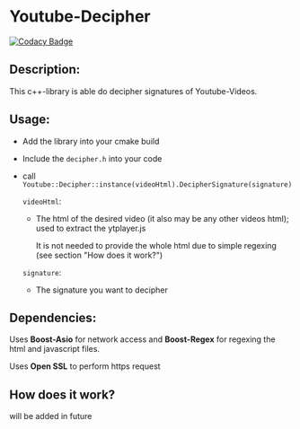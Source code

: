 # Youtube-Decipher
[![Codacy Badge](https://api.codacy.com/project/badge/Grade/a904a29e8a57484cb79c6d39d9da7061)](https://www.codacy.com/app/Linux13524/Youtube-Decipher?utm_source=github.com&amp;utm_medium=referral&amp;utm_content=Linux13524/Youtube-Decipher&amp;utm_campaign=Badge_Grade)

## Description:
This c++-library is able do decipher signatures of Youtube-Videos.

## Usage:
- Add the library into your cmake build
- Include the `decipher.h` into your code
- call `Youtube::Decipher::instance(videoHtml).DecipherSignature(signature)`

   `videoHtml`: 
   - The html of the desired video (it also may be any other videos html); used to extract the ytplayer.js
      
      It is not needed to provide the whole html due to simple regexing (see section "How does it work?") 
      
   `signature`:
   - The signature you want to decipher
   
## Dependencies:
Uses **Boost-Asio** for network access and **Boost-Regex** for regexing the html and javascript files.

Uses **Open SSL** to perform https request

## How does it work?
will be added in future
